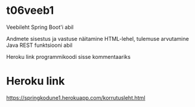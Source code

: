 # t06veeb1
Veebileht Spring Boot'i abil

Andmete sisestus ja vastuse näitamine HTML-lehel, tulemuse arvutamine Java REST funktsiooni abil

Heroku link programmikoodi sisse kommentaariks

# Heroku link  

https://springkodune1.herokuapp.com/korrutusleht.html